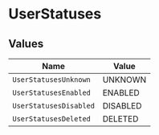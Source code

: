 # UserStatuses


## Values

| Name                   | Value                  |
| ---------------------- | ---------------------- |
| `UserStatusesUnknown`  | UNKNOWN                |
| `UserStatusesEnabled`  | ENABLED                |
| `UserStatusesDisabled` | DISABLED               |
| `UserStatusesDeleted`  | DELETED                |
